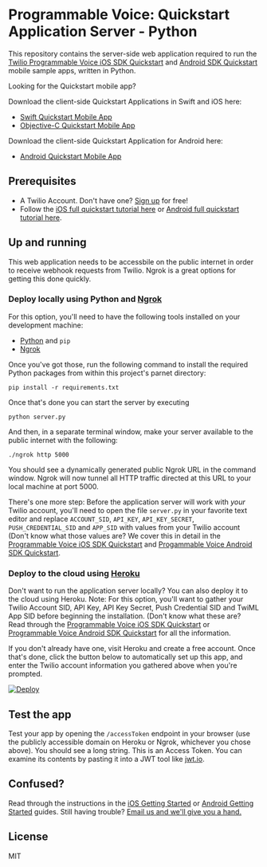 Programmable Voice: Quickstart Application Server - Python
===
This repository contains the server-side web application required to run the [Twilio Programmable Voice iOS SDK Quickstart](https://www.twilio.com/docs/api/voice-sdk/ios/getting-started) and [Android SDK Quickstart](https://www.twilio.com/docs/api/voice-sdk/android/getting-started) mobile sample apps, written in Python.

Looking for the Quickstart mobile app?

Download the client-side Quickstart Applications in Swift and iOS here:

- [Swift Quickstart Mobile App](https://github.com/twilio/voice-quickstart-swift)
- [Objective-C Quickstart Mobile App](https://github.com/twilio/voice-quickstart-objc)

Download the client-side Quickstart Application for Android here:

- [Android Quickstart Mobile App](https://github.com/twilio/voice-quickstart-android)

Prerequisites
---

* A Twilio Account. Don't have one? [Sign up](https://www.twilio.com/try-twilio) for free!
* Follow the [iOS full quickstart tutorial here](https://www.twilio.com/docs/api/voice-sdk/ios/getting-started) or [Android full quickstart tutorial here](https://www.twilio.com/docs/api/voice-sdk/android/getting-started).

Up and running
---

This web application needs to be accessbile on the public internet in order to receive webhook requests from Twilio. Ngrok is a great options for getting this done quickly.

### Deploy locally using Python and [Ngrok](https://ngrok.com/)

For this option, you'll need to have the following tools installed on your development machine:

* [Python](https://www.python.org/) and `pip`
* [Ngrok](https://ngrok.com/)

Once you've got those, run the following command to install the required Python packages from within this project's parnet directory:

    pip install -r requirements.txt

Once that's done you can start the server by executing

    python server.py

And then, in a separate terminal window, make your server available to the public internet with the following:

    ./ngrok http 5000

You should see a dynamically generated public Ngrok URL in the command window. Ngrok will now tunnel all HTTP traffic directed at this URL to your local machine at port 5000.

There's one more step: Before the application server will work with _your_ Twilio account, you'll need to open the file `server.py` in your favorite text editor and replace `ACCOUNT_SID`, `API_KEY`, `API_KEY_SECRET`, `PUSH_CREDENTIAL_SID` and `APP_SID` with values from your Twilio account (Don't know what those values are? We cover this in detail in the [Programmable Voice iOS SDK Quickstart](https://www.twilio.com/docs/api/voice-sdk/ios/getting-started) and [Progammable Voice Android SDK Quickstart](https://www.twilio.com/docs/api/voice-sdk/android/getting-started).

### Deploy to the cloud using [Heroku](https://heroku.com)

Don't want to run the application server locally? You can also deploy it to the cloud using Heroku. Note: For this option, you'll want to gather your Twilio Account SID, API Key, API Key Secret, Push Credential SID and TwiML App SID before beginning the installation. (Don't know what these are? Read through the [Programmable Voice iOS SDK Quickstart](https://www.twilio.com/docs/api/voice-sdk/ios/getting-started) or [Programmable Voice Android SDK Quickstart](https://www.twilio.com/docs/api/voice-sdk/android/getting-started) for all the information.

If you don't already have one, visit Heroku and create a free account. Once that's done, click the button below to automatically set up this app, and enter the Twilio account information you gathered above when you're prompted.

[![Deploy](https://www.herokucdn.com/deploy/button.png)](https://heroku.com/deploy)

Test the app
---

Test your app by opening the `/accessToken` endpoint in your browser (use the publicly accessible domain on Heroku or Ngrok, whichever you chose above). You should see a long string. This is an Access Token. You can examine its contents by pasting it into a JWT tool like [jwt.io](http://jwt.io).

Confused?
---

Read through the instructions in the [iOS Getting Started](https://www.twilio.com/docs/api/voice-sdk/ios/getting-started) or [Android Getting Started](https://www.twilio.com/docs/api/voice-sdk/android/getting-started) guides. Still having trouble? [Email us and we'll give you a hand.](mailto:help@twilio.com)

License
---
MIT
